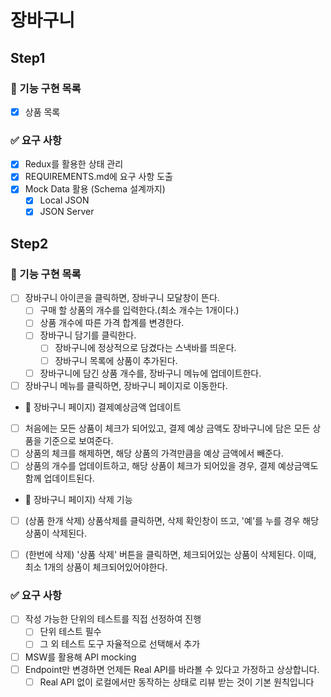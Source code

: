 # 장바구니
## Step1
### 🎯 기능 구현 목록

- [x] 상품 목록

### ✅ 요구 사항

- [x] Redux를 활용한 상태 관리
- [x] REQUIREMENTS.md에 요구 사항 도출
- [x] Mock Data 활용 (Schema 설계까지)
  - [x] Local JSON
  - [x] JSON Server

## Step2
### 🎯 기능 구현 목록
- [ ] 장바구니 아이콘을 클릭하면, 장바구니 모달창이 뜬다. 
  - [ ] 구매 할 상품의 개수를 입력한다.(최소 개수는 1개이다.)
  - [ ] 상품 개수에 따른 가격 합계를 변경한다.
  - [ ] 장바구니 담기를 클릭한다. 
    - [ ] 장바구니에 정상적으로 담겼다는 스낵바를 띄운다.
    - [ ] 장바구니 목록에 상품이 추가된다. 
  - [ ] 장바구니에 담긴 상품 개수를, 장바구니 메뉴에 업데이트한다. 
- [ ] 장바구니 메뉴를 클릭하면, 장바구니 페이지로 이동한다. 

- 🧺 장바구니 페이지) 결제예상금액 업데이트  
- [ ] 처음에는 모든 상품이 체크가 되어있고, 결제 예상 금액도 장바구니에 담은 모든 상품을 기준으로 보여준다. 
- [ ] 상품의 체크를 해제하면, 해당 상품의 가격만큼을 예상 금액에서 빼준다. 
- [ ] 상품의 개수를 업데이트하고, 해당 상품이 체크가 되어있을 경우, 결제 예상금액도 함께 업데이트된다. 

- 🧺 장바구니 페이지) 삭제 기능 
- [ ] (상품 한개 삭제) 상품삭제를 클릭하면, 삭제 확인창이 뜨고, '예'를 누를 경우 해당 상품이 삭제된다. 
- [ ] (한번에 삭제) '상품 삭제' 버튼을 클릭하면, 체크되어있는 상품이 삭제된다. 이때, 최소 1개의 상품이 체크되어있어야한다. 




### ✅ 요구 사항

- [ ] 작성 가능한 단위의 테스트를 직접 선정하여 진행
  - [ ] 단위 테스트 필수
  - [ ] 그 외 테스트 도구 자율적으로 선택해서 추가
- [ ] MSW를 활용해 API mocking
- [ ] Endpoint만 변경하면 언제든 Real API를 바라볼 수 있다고 가정하고 상상합니다.
  - [ ] Real API 없이 로컬에서만 동작하는 상태로 리뷰 받는 것이 기본 원칙입니다